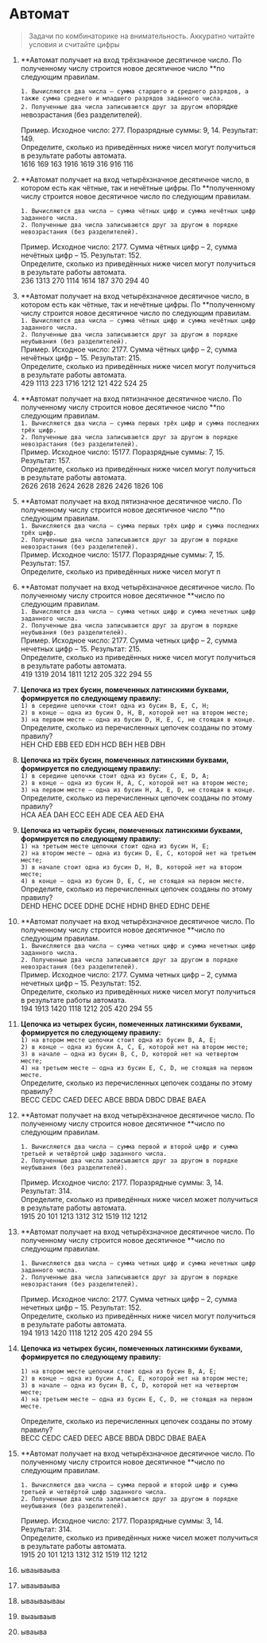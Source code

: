 # Автомат

> Задачи по комбинаторике на внимательность. Аккуратно читайте условия и считайте цифры

1. **Автомат получает на вход трёхзначное десятичное число. По полученному числу строится новое десятичное число **по следующим правилам.

   `1. Вычисляются два числа – сумма старшего и среднего разрядов, а также сумма среднего и младшего разрядов заданного числа.                              
   2. Полученные два числа записываются друг за другом в`порядке невозрастания \(без разделителей\).

   Пример. Исходное число: 277. Поразрядные суммы: 9, 14. Результат: 149.  
   Определите, сколько из приведённых ниже чисел могут получиться в результате работы автомата.  
   1616 169 163 1916 1619 316 916 116

2. **Автомат получает на вход четырёхзначное десятичное число, в котором есть как чётные, так и нечётные цифры. По **полученному числу строится новое десятичное число по следующим правилам.

   ```
   1. Вычисляются два числа – сумма чётных цифр и сумма нечётных цифр заданного числа.
   2. Полученные два числа записываются друг за другом в порядке невозрастания (без разделителей).
   ```

   Пример. Исходное число: 2177. Сумма чётных цифр – 2, сумма нечётных цифр – 15. Результат: 152.  
   Определите, сколько из приведённых ниже чисел могут получиться в результате работы автомата.  
   236 1313 270 1114 1614 187 370 294 40

3. **Автомат получает на вход четырёхзначное десятичное число, в котором есть как чётные, так и нечётные цифры. По **полученному числу строится новое десятичное число по следующим правилам.  
   `1. Вычисляются два числа – сумма чётных цифр и сумма нечётных цифр заданного числа.`  
   `2. Полученные два числа записываются друг за другом в порядке неубывания (без разделителей).`  
   Пример. Исходное число: 2177. Сумма чётных цифр – 2, сумма нечётных цифр – 15. Результат: 215.  
   Определите, сколько из приведённых ниже чисел могут получиться в результате работы автомата.  
   429 1113 223 1716 1212 121 422 524 25

4. **Автомат получает на вход пятизначное десятичное число. По полученному числу строится новое десятичное число **по следующим правилам.  
   `1. Вычисляются два числа – сумма первых трёх цифр и сумма последних трёх цифр.`  
   `2. Полученные два числа записываются друг за другом в порядке невозрастания (без разделителей).`  
   Пример. Исходное число: 15177. Поразрядные суммы: 7, 15. Результат: 157.  
   Определите, сколько из приведённых ниже чисел могут получиться в результате работы автомата.  
   2626 2618 2624 2628 2826 2426 1826 106

5. **Автомат получает на вход пятизначное десятичное число. По полученному числу строится новое десятичное число **по следующим правилам.  
   `1. Вычисляются два числа – сумма первых трёх цифр и сумма последних трёх цифр.`  
   `2. Полученные два числа записываются друг за другом в порядке невозрастания (без разделителей).`  
   Пример. Исходное число: 15177. Поразрядные суммы: 7, 15. Результат: 157.  
   Определите, сколько из приведённых ниже чисел могут п

6. **Автомат получает на вход четырёхзначное десятичное число. По полученному числу строится новое десятичное **число по следующим правилам.  
   `1. Вычисляются два числа – сумма четных цифр и сумма нечетных цифр заданного числа.`  
   `2. Полученные два числа записываются друг за другом в порядке неубывания (без разделителей).`  
   Пример. Исходное число: 2177. Сумма четных цифр – 2, сумма нечетных цифр – 15. Результат: 215.  
   Определите, сколько из приведённых ниже чисел могут получиться в результате работы автомата.  
   419 1319 2014 1811 1212 205 322 294 55

7. **Цепочка из трех бусин, помеченных латинскими буквами, формируется по следующему правилу:**  
   `1) в середине цепочки стоит одна из бусин B, E, C, H;`  
   `2) в конце – одна из бусин D, H, B, которой нет на втором месте;`  
   `3) на первом месте – одна из бусин D, H, E, C, не стоящая в конце.`  
   Определите, сколько из перечисленных цепочек созданы по этому правилу?  
   HEH CHD EBB EED EDH HCD BEH HEB DBH

8. **Цепочка из трёх бусин, помеченных латинскими буквами, формируется по следующему правилу:**  
   `1) в середине цепочки стоит одна из бусин C, E, D, A;`  
   `2) в конце – одна из бусин H, A, C, которой нет на втором месте;`  
   `3) на первом месте – одна из бусин H, A, E, D, не стоящая в конце.`  
   Определите, сколько из перечисленных цепочек созданы по этому правилу?  
   HCA AEA DAH ECC EEH ADE CEA AED EHA

9. **Цепочка из четырёх бусин, помеченных латинскими буквами, формируется по следующему правилу:**  
   `1) на третьем месте цепочки стоит одна из бусин H, E;`  
   `2) на втором месте – одна из бусин D, E, C, которой нет на третьем месте;`  
   `3) в начале стоит одна из бусин D, H, B, которой нет на втором месте;`  
   `4) в конце – одна из бусин D, E, C, не стоящая на первом месте.`  
   Определите, сколько из перечисленных цепочек созданы по этому правилу?  
   DEHD HEHC DCEE DDHE DCHE HDHD BHED EDHC DEHE

10. **Автомат получает на вход четырёхзначное десятичное число. По полученному числу строится новое десятичное **число по следующим правилам.  
    `1. Вычисляются два числа – сумма четных цифр и сумма нечетных цифр заданного числа.`  
    `2. Полученные два числа записываются друг за другом в порядке невозрастания (без разделителей).`  
    Пример. Исходное число: 2177. Сумма четных цифр – 2, сумма нечетных цифр – 15. Результат: 152.  
    Определите, сколько из приведённых ниже чисел могут получиться в результате работы автомата.  
    194 1913 1420 1118 1212 205 420 294 55

11. **Цепочка из четырех бусин, помеченных латинскими буквами, формируется по следующему правилу:**  
    `1) на втором месте цепочки стоит одна из бусин B, A, E;`  
    `2) в конце – одна из бусин A, C, E, которой нет на втором месте;`  
    `3) в начале – одна из бусин B, C, D, которой нет на четвертом месте;`  
    `4) на третьем месте – одна из бусин E, C, D, не стоящая на первом месте.`  
    Определите, сколько из перечисленных цепочек созданы по этому правилу?  
    BECC CEDC CAED DEEC ABCE BBDA DBDC DBAE BAEA

12. **Автомат получает на вход четырёхзначное десятичное число. По полученному числу строится новое десятичное **число по следующим правилам.

    ```
    1. Вычисляются два числа – сумма первой и второй цифр и сумма третьей и четвёртой цифр заданного числа.
    2. Полученные два числа записываются друг за другом в порядке неубывания (без разделителей).
    ```

    Пример. Исходное число: 2177. Поразрядные суммы: 3, 14. Результат: 314.  
    Определите, сколько из приведённых ниже чисел может получиться в результате работы автомата.  
    1915 20 101 1213 1312 312 1519 112 1212

13. **Автомат получает на вход четырёхзначное десятичное число. По полученному числу строится новое десятичное **число по следующим правилам.

    ```
    1. Вычисляются два числа – сумма четных цифр и сумма нечетных цифр заданного числа.
    2. Полученные два числа записываются друг за другом в порядке невозрастания (без разделителей).
    ```

    Пример. Исходное число: 2177. Сумма четных цифр – 2, сумма нечетных цифр – 15. Результат: 152.  
    Определите, сколько из приведённых ниже чисел могут получиться в результате работы автомата.  
    194 1913 1420 1118 1212 205 420 294 55

14. **Цепочка из четырех бусин, помеченных латинскими буквами, формируется по следующему правилу:**

    ```
    1) на втором месте цепочки стоит одна из бусин B, A, E;
    2) в конце – одна из бусин A, C, E, которой нет на втором месте;
    3) в начале – одна из бусин B, C, D, которой нет на четвертом месте;
    4) на третьем месте – одна из бусин E, C, D, не стоящая на первом месте.
    ```

    Определите, сколько из перечисленных цепочек созданы по этому правилу?  
    BECC CEDC CAED DEEC ABCE BBDA DBDC DBAE BAEA

15. **Автомат получает на вход четырёхзначное десятичное число. По полученному числу строится новое десятичное **число по следующим правилам.

    ```
    1. Вычисляются два числа – сумма первой и второй цифр и сумма третьей и четвёртой цифр заданного числа.
    2. Полученные два числа записываются друг за другом в порядке неубывания (без разделителей).
    ```

    Пример. Исходное число: 2177. Поразрядные суммы: 3, 14. Результат: 314.  
    Определите, сколько из приведённых ниже чисел может получиться в результате работы автомата.  
    1915 20 101 1213 1312 312 1519 112 1212

16. ываываыва
17. ываываыва
18. ываываываы
19. выаываыв
20. ываыва



